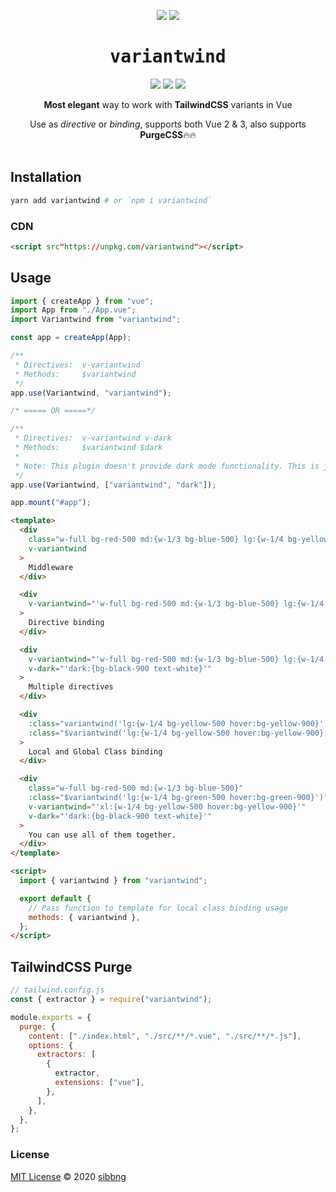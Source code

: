 <p align='center'>
<img src="./variantwind.svg">
<img src="https://raw.githubusercontent.com/sibbng/variantwind/master/carbon.svg">
</p>
<h1 align='center'>
<center><samp>variantwind</samp></center>
</h1>

<p align='center'>
<a href="https://www.npmjs.com/package/variantwind" target="__blank"><img src="https://badgen.net/npm/v/variantwind"></a>
<a href="https://www.npmjs.com/package/variantwind" target="__blank"><img src="https://badgen.net/npm/dt/variantwind"></a>
<a href="https://github.com/sibbng/variantwind" target="__blank"><img src="https://badgen.net/bundlephobia/minzip/variantwind"></a>
</p>

<p align='center'>
<strong>Most elegant</strong> way to work with <strong>TailwindCSS</strong> variants in Vue
</p>

<p align='center'>
Use as <em>directive</em> or <em>binding</em>, supports both Vue 2 & 3, also supports <strong>PurgeCSS</strong>🔥🔥<br><br>
</p>

## Installation

```sh
yarn add variantwind # or `npm i variantwind`
```

### CDN
```html
<script src"https://unpkg.com/variantwind"></script>
```

## Usage

```js
import { createApp } from "vue";
import App from "./App.vue";
import Variantwind from "variantwind";

const app = createApp(App);

/**
 * Directives:  v-variantwind
 * Methods:     $variantwind
 */
app.use(Variantwind, "variantwind");

/* ===== OR =====*/

/**
 * Directives:  v-variantwind v-dark
 * Methods:     $variantwind $dark
 *
 * Note: This plugin doesn't provide dark mode functionality. This is just a use case example.
 */
app.use(Variantwind, ["variantwind", "dark"]);

app.mount("#app");
```

```html
<template>
  <div
    class="w-full bg-red-500 md:{w-1/3 bg-blue-500} lg:{w-1/4 bg-yellow-500 hover:bg-yellow-900}"
    v-variantwind
  >
    Middleware
  </div>

  <div
    v-variantwind="'w-full bg-red-500 md:{w-1/3 bg-blue-500} lg:{w-1/4 bg-yellow-500 hover:bg-yellow-900}'"
  >
    Directive binding
  </div>

  <div
    v-variantwind="'w-full bg-red-500 md:{w-1/3 bg-blue-500} lg:{w-1/4 bg-yellow-500 hover:bg-yellow-900}'"
    v-dark="'dark:{bg-black-900 text-white}'"
  >
    Multiple directives
  </div>

  <div
    :class="variantwind('lg:{w-1/4 bg-yellow-500 hover:bg-yellow-900}')"
    :class="$variantwind('lg:{w-1/4 bg-yellow-500 hover:bg-yellow-900}')"
  >
    Local and Global Class binding
  </div>

  <div
    class="w-full bg-red-500 md:{w-1/3 bg-blue-500}"
    :class="$variantwind('lg:{w-1/4 bg-green-500 hover:bg-green-900}')"
    v-variantwind="'xl:{w-1/4 bg-yellow-500 hover:bg-yellow-900}'"
    v-dark="'dark:{bg-black-900 text-white}'"
  >
    You can use all of them together.
  </div>
</template>

<script>
  import { variantwind } from "variantwind";

  export default {
    // Pass function to template for local class binding usage
    methods: { variantwind },
  };
</script>
```

## TailwindCSS Purge

```js
// tailwind.config.js
const { extractor } = require("variantwind");

module.exports = {
  purge: {
    content: ["./index.html", "./src/**/*.vue", "./src/**/*.js"],
    options: {
      extractors: [
        {
          extractor,
          extensions: ["vue"],
        },
      ],
    },
  },
};
```

### License

[MIT License](https://github.com/sibbng/variantwind/blob/master/LICENSE) © 2020 [sibbng](https://github.com/sibbng)
